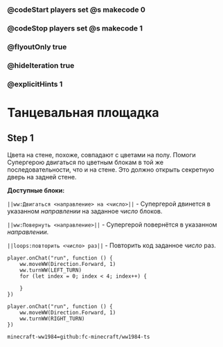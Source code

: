 ### @codeStart players set @s makecode 0
### @codeStop players set @s makecode 1

### @flyoutOnly true
### @hideIteration true
### @explicitHints 1

# Танцевальная площадка

## Step 1
Цвета на стене, похоже, совпадают с цветами на полу. Помоги Супергерою двигаться по цветным блокам в той же последовательности, что и на стене. Это должно открыть секретную дверь на задней стене.

**Доступные блоки:**

``||ww:Двигаться <направление> на <число>||`` - Супергерой двинется в указанном *направлении* на заданное *число* блоков.

``||ww:Повернуть <направление>||`` - Супергерой повернётся в указанном *направлении*.

``||loops:повторить <число> раз||`` - Повторить код заданное *число* раз.

```ghost
player.onChat("run", function () {
    ww.moveWW(Direction.Forward, 1)
    ww.turnWW(LEFT_TURN)
    for (let index = 0; index < 4; index++) {
        
    }
})
```
```template
player.onChat("run", function () {
    ww.moveWW(Direction.Forward, 1)
    ww.turnWW(RIGHT_TURN)
})
```
```package
minecraft-ww1984=github:fc-minecraft/ww1984-ts
```
